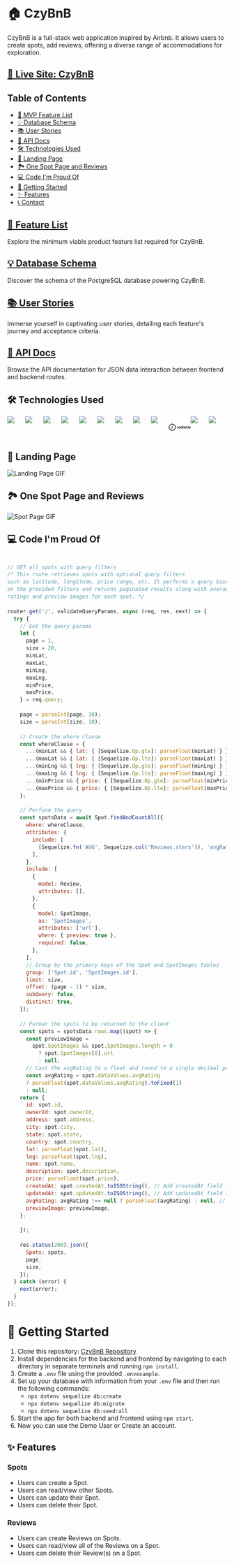 # **🏠 CzyBnB**

CzyBnB is a full-stack web application inspired by Airbnb. It allows users to create spots, add reviews, offering a diverse range of accommodations for exploration.

## [🚀 Live Site: CzyBnB](https://auth-me-3ebb.onrender.com/)

## Table of Contents

- [🌟 MVP Feature List](#mvp-feature-list)
- [💡 Database Schema](#database-schema)
- [📚 User Stories](#user-stories)
- [🔗 API Docs](#api-docs)
- [🛠️ Technologies Used](#technologies-used)
- [🌅 Landing Page](#landing-page)
- [🏞️ One Spot Page and Reviews](#one-spot-page-and-reviews)
- [💻 Code I'm Proud Of](#code-im-proud-of)
- [🚀 Getting Started](#getting-started)
- [✨ Features](#features)
- [📞 Contact](#contact)

## [🌟 Feature List](https://github.com/Waris-95/czybnb/wiki/Features-List)

Explore the minimum viable product feature list required for CzyBnB.

## [💡 Database Schema](https://github.com/Waris-95/czybnb/wiki/Database-Schema)

Discover the schema of the PostgreSQL database powering CzyBnB.

## [📚 User Stories](https://github.com/Waris-95/czybnb/wiki/User-Stories)

Immerse yourself in captivating user stories, detailing each feature's journey and acceptance criteria.

## [🔗 API Docs](https://github.com/Waris-95/czybnb/wiki/API-Routes)

Browse the API documentation for JSON data interaction between frontend and backend routes.

## 🛠️ Technologies Used

<div style="display:flex">
  <img src="https://cdn.jsdelivr.net/gh/devicons/devicon/icons/javascript/javascript-original.svg" style="width:50px" />
  <img src="https://cdn.jsdelivr.net/gh/devicons/devicon/icons/react/react-original.svg" style="width:50px" />
  <img src="https://cdn.jsdelivr.net/gh/devicons/devicon/icons/redux/redux-original.svg" style="width:50px" /> 
  <img src="https://cdn.jsdelivr.net/gh/devicons/devicon/icons/nodejs/nodejs-original.svg" style="width:50px" /> 
  <img src="https://cdn.jsdelivr.net/gh/devicons/devicon/icons/express/express-original.svg" style="width:50px" /> 
  <img src="https://cdn.jsdelivr.net/gh/devicons/devicon/icons/postgresql/postgresql-original.svg" style="width:50px" /> 
  <img src="https://cdn.jsdelivr.net/gh/devicons/devicon/icons/sequelize/sequelize-original.svg" style="width:50px" />
  <img src="https://cdn.jsdelivr.net/gh/devicons/devicon/icons/css3/css3-original.svg" style="width:50px" />
  <img src="https://cdn.jsdelivr.net/gh/devicons/devicon/icons/html5/html5-original.svg" style="width:50px" />
  <img src="https://raw.githubusercontent.com/devicons/devicon/1119b9f84c0290e0f0b38982099a2bd027a48bf1/icons/socketio/socketio-original-wordmark.svg" style="width:50px" />
  <img src="https://cdn.jsdelivr.net/gh/devicons/devicon/icons/git/git-original.svg" style="width:50px" /> 
  <img src="https://cdn.jsdelivr.net/gh/devicons/devicon/icons/visualstudio/visualstudio-plain.svg" style="width:50px" />
</div>

## 🌅 Landing Page

![Landing Page GIF](landing-page-gif)

## 🏞️ One Spot Page and Reviews

![Spot Page GIF](spot-page-gif)

## 💻 Code I'm Proud Of

```javascript

// GET all spots with query filters
/* This route retrieves spots with optional query filters
such as latitude, longitude, price range, etc. It performs a query based
on the provided filters and returns paginated results along with average
ratings and preview images for each spot. */

router.get('/', validateQueryParams, async (req, res, next) => {
  try {
    // Get the query params
    let {
      page = 1,
      size = 20,
      minLat,
      maxLat,
      minLng,
      maxLng,
      minPrice,
      maxPrice,
    } = req.query;

    page = parseInt(page, 10);
    size = parseInt(size, 10);

    // Create the where clause
    const whereClause = {
      ...(minLat && { lat: { [Sequelize.Op.gte]: parseFloat(minLat) } }),
      ...(maxLat && { lat: { [Sequelize.Op.lte]: parseFloat(maxLat) } }),
      ...(minLng && { lng: { [Sequelize.Op.gte]: parseFloat(minLng) } }),
      ...(maxLng && { lng: { [Sequelize.Op.lte]: parseFloat(maxLng) } }),
      ...(minPrice && { price: { [Sequelize.Op.gte]: parseFloat(minPrice) } }),
      ...(maxPrice && { price: { [Sequelize.Op.lte]: parseFloat(maxPrice) } }),
    };

    // Perform the query
    const spotsData = await Spot.findAndCountAll({
      where: whereClause,
      attributes: {
        include: [
          [Sequelize.fn('AVG', Sequelize.col('Reviews.stars')), 'avgRating'],
        ],
      },
      include: [
        {
          model: Review,
          attributes: [],
        },
        {
          model: SpotImage,
          as: 'SpotImages',
          attributes: ['url'],
          where: { preview: true },
          required: false,
        },
      ],
      // Group by the primary keys of the Spot and SpotImages tables
      group: ['Spot.id', 'SpotImages.id'],
      limit: size,
      offset: (page - 1) * size,
      subQuery: false,
      distinct: true,
    });

    // Format the spots to be returned to the client
    const spots = spotsData.rows.map((spot) => {
      const previewImage =
        spot.SpotImages && spot.SpotImages.length > 0
          ? spot.SpotImages[0].url
          : null;
      // Cast the avgRating to a float and round to a single decimal point
      const avgRating = spot.dataValues.avgRating
      ? parseFloat(spot.dataValues.avgRating).toFixed(1)
      : null;
    return {
      id: spot.id,
      ownerId: spot.ownerId,
      address: spot.address,
      city: spot.city,
      state: spot.state,
      country: spot.country,
      lat: parseFloat(spot.lat),
      lng: parseFloat(spot.lng),
      name: spot.name,
      description: spot.description,
      price: parseFloat(spot.price),
      createdAt: spot.createdAt.toISOString(), // Add createdAt field in ISO string format
      updatedAt: spot.updatedAt.toISOString(), // Add updatedAt field in ISO string format
      avgRating: avgRating !== null ? parseFloat(avgRating) : null, // Ensure avgRating is not returned as a string
      previewImage: previewImage,
    };

    });

    res.status(200).json({
      Spots: spots,
      page, 
      size,
    });
  } catch (error) {
    next(error);
  }
});
```

# 🚀 Getting Started

1. Clone this repository: [CzyBnB Repository](https://github.com/Waris-95/czybnb)
2. Install dependencies for the backend and frontend by navigating to each directory in separate terminals and running `npm install`.
3. Create a `.env` file using the provided `.envexample`.
4. Set up your database with information from your `.env` file and then run the following commands:
   - `npx dotenv sequelize db:create`
   - `npx dotenv sequelize db:migrate`
   - `npx dotenv sequelize db:seed:all`
5. Start the app for both backend and frontend using `npm start`.
6. Now you can use the Demo User or Create an account.

## ✨ Features

### Spots

- Users can create a Spot.
- Users can read/view other Spots.
- Users can update their Spot.
- Users can delete their Spot.

### Reviews

- Users can create Reviews on Spots.
- Users can read/view all of the Reviews on a Spot.
- Users can delete their Review(s) on a Spot.
